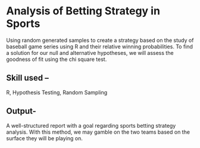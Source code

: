 # Analysis of Betting Strategy in Sports

Using random generated samples to create a strategy based on the study of baseball game series using R and their relative winning probabilities. To find a solution for our null and alternative hypotheses, we will assess the goodness of fit using the chi square test.

## Skill used – 

R, Hypothesis Testing, Random Sampling

## Output-

A well-structured report with a goal regarding sports betting strategy analysis. With this method, we may gamble on the two teams based on the surface they will be playing on.

